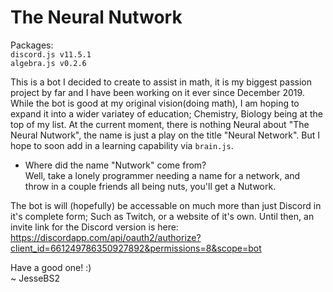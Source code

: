 # The Neural Nutwork

Packages:<br>
`discord.js v11.5.1`<br>
`algebra.js v0.2.6`

This is a bot I decided to create to assist in math, it is my biggest passion project by far and I have been working on it ever since December 2019.
While the bot is good at my original vision(doing math), I am hoping to expand it into a wider variatey of education; Chemistry, Biology being at the top of my list.
At the current moment, there is nothing Neural about "The Neural Nutwork", the name is just a play on the title "Neural Network". But I hope to soon add in a learning capability via `brain.js`.

- Where did the name "Nutwork" come from?<br>
  Well, take a lonely programmer needing a name for a network, and throw in a couple friends all being nuts, you'll get a Nutwork.


The bot is will (hopefully) be accessable on much more than just Discord in it's complete form; Such as Twitch, or a website of it's own.
Until then, an invite link for the Discord version is here:<br>
  https://discordapp.com/api/oauth2/authorize?client_id=661249786350927892&permissions=8&scope=bot


Have a good one! :)<br>
    ~ JesseBS2
